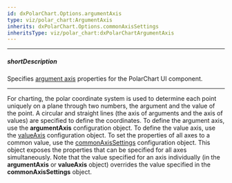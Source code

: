 ```yaml
---
id: dxPolarChart.Options.argumentAxis
type: viz/polar_chart:ArgumentAxis
inherits: dxPolarChart.Options.commonAxisSettings
inheritsType: viz/polar_chart:dxPolarChartArgumentAxis
---
```

---
##### shortDescription
Specifies [argument axis](/concepts/05%20UI%20Components/PolarChart/10%20Visual%20Elements/050%20Axes/10%20Argument%20Axis.md '/Documentation/Guide/UI_Components/PolarChart/Visual_Elements/#Axes/Argument_Axis') properties for the PolarChart UI component.

---
For charting, the polar coordinate system is used to determine each point uniquely on a plane through two numbers, the argument and the value of the point. A circular and straight lines (the axis of arguments and the axis of values) are specified to define the coordinates. To define the argument axis, use the **argumentAxis** configuration object. To define the value axis, use the [valueAxis](/api-reference/10%20UI%20Components/dxPolarChart/1%20Configuration/valueAxis '/Documentation/ApiReference/UI_Components/dxPolarChart/Configuration/valueAxis/') configuration object. To set the properties of all axes to a common value, use the [commonAxisSettings](/api-reference/10%20UI%20Components/dxPolarChart/1%20Configuration/commonAxisSettings '/Documentation/ApiReference/UI_Components/dxPolarChart/Configuration/commonAxisSettings/') configuration object. This object exposes the properties that can be specified for all axes simultaneously. Note that the value specified for an axis individually (in the **argumentAxis** or **valueAxis** object) overrides the value specified in the **commonAxisSettings** object.
